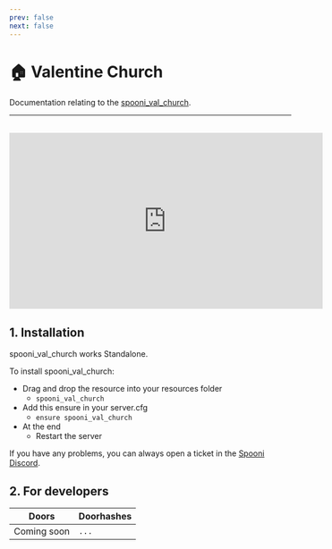 ```yaml
---
prev: false
next: false
---
```


# 🏠 Valentine Church
Documentation relating to the [spooni_val_church](https://spooni-mapping.tebex.io/package/6074832).

___
<br>
<iframe width="560" height="315" src="https://www.youtube.com/embed/w25lSF6KFNM?si=TpB_PdFwbrHmxN1U" frameborder="0" allow="accelerometer; autoplay; clipboard-write; encrypted-media; gyroscope; picture-in-picture; web-share" allowfullscreen></iframe>

## 1. Installation
spooni_val_church works Standalone.  

To install spooni_val_church:
- Drag and drop the resource into your resources folder
  - `spooni_val_church`
- Add this ensure in your server.cfg
  - `ensure spooni_val_church`
- At the end
  - Restart the server

If you have any problems, you can always open a ticket in the [Spooni Discord](https://discord.gg/spooni).

## 2. For developers
| Doors                     | Doorhashes
|---------------------------|----------------------------------------------------------------------------------|
| Coming soon               | `...`